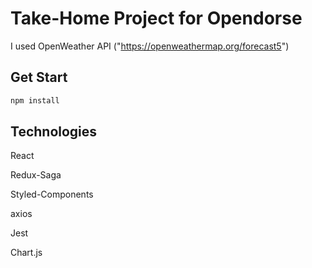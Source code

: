 # Take-Home Project for Opendorse

I used OpenWeather API ("https://openweathermap.org/forecast5")

## Get Start

```js
npm install
```

## Technologies

React

Redux-Saga

Styled-Components

axios

Jest

Chart.js
